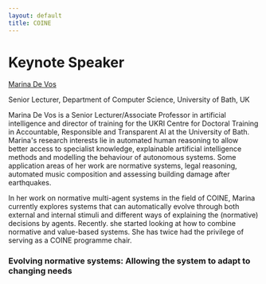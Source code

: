```yaml
---
layout: default
title: COINE
---
```


# Keynote Speaker



[Marina De Vos](https://researchportal.bath.ac.uk/en/persons/marina-de-vos/)

Senior Lecturer, Department of Computer Science, University of Bath, UK

Marina De Vos is a Senior Lecturer/Associate Professor in artificial intelligence and director of training for the UKRI Centre for Doctoral Training in Accountable, Responsible and Transparent AI at the University of Bath.  Marina's research interests lie in automated human reasoning to allow better access to specialist knowledge, explainable artificial intelligence methods and modelling the behaviour of autonomous systems. Some application areas of her work are normative systems, legal reasoning, automated music composition and assessing building damage after earthquakes. 

In her work on normative multi-agent systems in the field of COINE, Marina currently explores systems that can automatically evolve through both external and internal stimuli and different ways of explaining the (normative) decisions by agents. Recently. she started looking at how to combine normative and value-based systems. She has twice had the privilege of serving as a COINE programme chair. 


### Evolving normative systems: Allowing the system to adapt to changing needs
